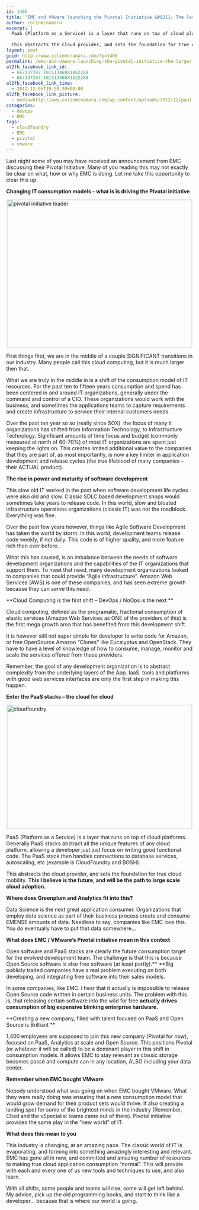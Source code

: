 ```yaml
---
id: 1486
title: 'EMC and VMware launching the Pivotal Initiative &#8211; The larger Picture'
author: colinmcnamara
excerpt: |
  PaaS (Platform as a Service) is a layer that runs on top of cloud platforms. Generally PaaS stacks abstract all the unique features of any cloud platform, allowing a developer just just focus on writing good functional code. The PaaS stack then handles connections to database services, autoscaling, etc (example is CloudFoundry and BOSH).
  
  This abstracts the cloud provider, and sets the foundation for true cloud mobility. This I believe is the future, and will be the path to large scale cloud adoption.
layout: post
guid: http://www.colinmcnamara.com/?p=1486
permalink: /emc-and-vmware-launching-the-pivotal-initiative-the-larger-picture/
al2fb_facebook_link_id:
  - 667137287_10151346081462288
  - 667137287_10151346081522288
al2fb_facebook_link_time:
  - 2012-12-05T19:50:30+00:00
al2fb_facebook_link_picture:
  - media=http://www.colinmcnamara.com/wp-content/uploads/2012/12/paul-300x239.png
categories:
  - devops
  - EMC
tags:
  - cloudfoundry
  - EMC
  - pivotal
  - vmware
---
```

Last night some of you may have received an announcement from EMC discussing their Pivotal Initiative. Many of you reading this may not exactly be clear on what, how or why EMC is doing. Let me take this opportunity to clear this up.

**Changing IT consumption models &#8211; what is is driving the Pivotal initiative**

<img style="display: block; margin-left: auto; margin-right: auto;" title="paul.png" src="http://www.colinmcnamara.com/wp-content/uploads/2012/12/paul.png" alt="pivotal initiative leader" width="500" height="399" border="0" />

First things first, we are in the middle of a couple SIGNIFICANT transitions in our industry. Many people call this cloud computing, but it is much larger then that.

What we are truly in the middle in is a shift of the consumption model of IT resources. For the past ten to fifteen years consumption and spend has been centered in and around IT organizations, generally under the command and control of a CIO. These organizations would work with the business, and sometimes the applications teams to capture requirements and create infrastructure to service their internal customers needs.

Over the past ten year so so (really since SOX)  the focus of many it organizations has shifted from Information Technology, to Infrastructure Technology. Significant amounts of time focus and budget (commonly measured at north of 60-70%) of most IT organizations are spent just keeping the lights on. This creates limited additional value to the companies that they are part of, as most importantly, is now a key limiter in application development and release cycles (the true lifeblood of many companies &#8211; their ACTUAL product).

**The rise in power and maturity of software development**

This slow old IT worked in the past when software development life cycles were also old and slow. Classic SDLC based development shops would sometimes take years to release code. In this world, slow and bloated infrastructure operations organizations (classic IT) was not the roadblock. Everything was fine.

Over the past few years however, things like Agile Software Development has taken the world by storm. In this world, development teams release code weekly, if not daily. This code is of higher quality, and more feature rich then ever before.

What this has caused, is an imbalance between the needs of software development organizations and the capabilities of the IT organizations that support them. To meet that need, many development organizations looked to companies that could provide &#8220;Agile infrastructure&#8221;. Amazon Web Services (AWS) is one of these companies, and has seen extreme growth because they can serve this need.

**Cloud Computing is the first shift &#8211; DevOps / NoOps is the next **

Cloud computing, defined as the programatic, fractional consumption of elastic services (Amazon Web Services as ONE of the providers of this) is the first mega growth area that has benefited from this development shift.

It is however still not super simple for developer to write code for Amazon, or free OpenSource Amazon &#8220;Clones&#8221; like Eucalyptus and OpenStack. They have to have a level of knowledge of how to consume, manage, monitor and scale the services offered from these providers.

Remember, the goal of any development organization is to abstract complexity from the underlying layers of the App. IaaS  tools and platforms with good web services interfaces are only the first step in making this happen.

**Enter the PaaS stacks &#8211; the cloud for cloud**

<img style="display: block; margin-left: auto; margin-right: auto;" title="cloud-foundry.png" src="http://www.colinmcnamara.com/wp-content/uploads/2012/12/cloud-foundry.png" alt="cloudfoundry" width="500" height="334" border="0" />

PaaS (Platform as a Service) is a layer that runs on top of cloud platforms. Generally PaaS stacks abstract all the unique features of any cloud platform, allowing a developer just just focus on writing good functional code. The PaaS stack then handles connections to database services, autoscaling, etc (example is CloudFoundry and BOSH).

This abstracts the cloud provider, and sets the foundation for true cloud mobility. **This I believe is the future, and will be the path to large scale cloud adoption.**

**Where does Greenplum and Analytics fit into this?**

Data Science is the next great application consumer. Organizations that employ data science as part of their business process create and consume EMENSE amounts of data. Needless to say, companies like EMC love this. You do eventually have to put that data somewhere&#8230;

**What does EMC / VMware&#8217;s Pivotal initiative mean in this context**

Open software and PaaS stacks are clearly the future consumption target for the evolved development team. The challenge is that this is because Open Source software is also free software (at least partly).** **Big publicly traded companies have a real problem executing on both developing, and integrating free software into their sales models.

In some companies, like EMC. I hear that it actually is impossible to release Open Source code written in certain business units. The problem with this is, that releasing certain software into the wild for free **actually drives consumption of big expensive blinking enterprise hardware.**

**Creating a new company, filled with talent focused on PaaS and Open Source is Brilliant **

1,400 employees are supposed to join this new company (Pivotal for now), focused on PaaS, Analytics at scale and Open Source. This positions Pivotal (or whatever it will be called) to be a dominant player in this shift in consumption models. It allows EMC to stay relevant as classic storage becomes passé and compute can in any location, ALSO including your data center.

**Remember when EMC bought VMware**

Nobody understood what was going on when EMC bought VMware. What they were really doing was ensuring that a new consumption model that would grow demand for their product sets would thrive. It also creating a landing spot for some of the brightest minds in the industry (Remember, Chad and the vSpecialist teams came out of there). Pivotal initiative provides the same play in the &#8220;new world&#8221; of IT.

**What does this mean to you**

This industry is changing, at an amazing pace. The classic world of IT is evaporating, and forming into something amazingly interesting and relevant. EMC has gone all in now, and committed and amazing number of resources to making true cloud application consumption &#8220;normal&#8221;. This will provide with each and every one of us new tools and techniques to use, and also learn.

With all shifts, some people and teams will rise, some will get left behind. My advice, pick up the old programming books, and start to think like a developer… because that is where our world is going.

&nbsp;

&nbsp;